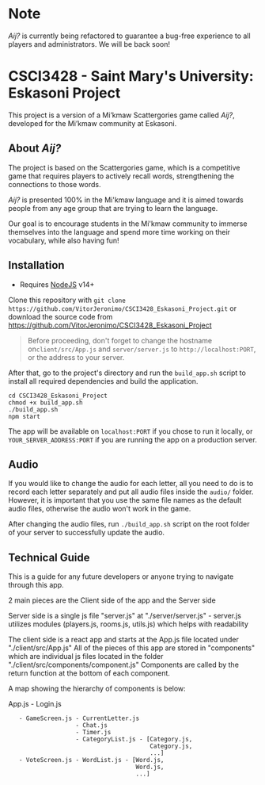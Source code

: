 # Note
*Aij?* is currently being refactored to guarantee a bug-free experience to all players and administrators. We will be back soon!

# CSCI3428 - Saint Mary's University: Eskasoni Project
This project is a version of a Mi’kmaw Scattergories game called *Aij?*, 
developed for the Mi’kmaw community at Eskasoni.

## About *Aij?*
The project is based on the Scattergories game, which is a competitive game that
requires players to actively recall words, strengthening the connections to
those words.

*Aij?* is presented 100% in the Mi'kmaw language and it is aimed towards
people from any age group that are trying to learn the language.

Our goal is to encourage students in the Mi'kmaw community to immerse themselves
into the language and spend more time working on their vocabulary, while also having
fun!

## Installation
- Requires [NodeJS](https://nodejs.org/en/download/) v14+

Clone this repository with `git clone https://github.com/VitorJeronimo/CSCI3428_Eskasoni_Project.git` or download the source code from https://github.com/VitorJeronimo/CSCI3428_Eskasoni_Project
> Before proceeding, don't forget to change the hostname on`client/src/App.js` and `server/server.js` to `http://localhost:PORT`, or the address to your server.

After that, go to the project's directory and run the `build_app.sh` script to install all required dependencies and build the application.
```
cd CSCI3428_Eskasoni_Project
chmod +x build_app.sh
./build_app.sh
npm start
```
The app will be available on `localhost:PORT` if you chose to run it locally, or `YOUR_SERVER_ADDRESS:PORT` if you are running the app on a production server.

## Audio
If you would like to change the audio for each letter, all you need to do is to record each letter separately and put all audio files inside the `audio/` folder. However, it is important that you use the same file names as the default audio files, otherwise the audio won't work in the game.

After changing the audio files, run `./build_app.sh` script on the root folder of your server to successfully update the audio.

## Technical Guide
This is a guide for any future developers or anyone trying to navigate through this app.

2 main pieces are the Client side of the app and the Server side

Server side is a single js file "server.js" at "./server/server.js"
    - server.js utilizes modules (players.js, rooms.js, utils.js) which helps with readability

The client side is a react app and starts at the App.js file located under "./client/src/App.js"
All of the pieces of this app are stored in "components" which are individual js files located 
    in the folder "./client/src/components/component.js"
Components are called by the return function at the bottom of each component.

A map showing the hierarchy of components is below:

App.js - Login.js

       - GameScreen.js - CurrentLetter.js
                       - Chat.js
                       - Timer.js
                       - CategoryList.js - [Category.js,
                                            Category.js,
                                            ...]
       - VoteScreen.js - WordList.js - [Word.js,
                                        Word.js,
                                        ...]

